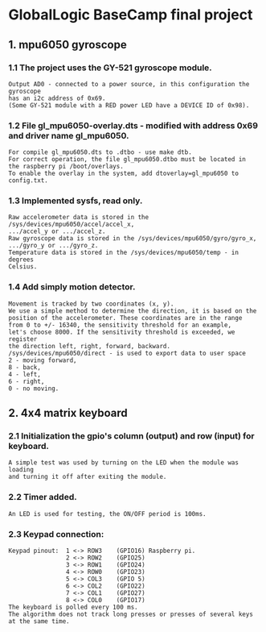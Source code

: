 # **GlobalLogic BaseCamp final project**  

## **1. mpu6050 gyroscope**  
### 1.1 The project uses the GY-521 gyroscope module.  
    Output AD0 - connected to a power source, in this configuration the gyroscope  
    has an i2c address of 0x69.  
    (Some GY-521 module with a RED power LED have a DEVICE ID of 0x98).  

### 1.2 File gl_mpu6050-overlay.dts - modified with address 0x69 and driver name gl_mpu6050.  
    For compile gl_mpu6050.dts to .dtbo - use make dtb.  
    For correct operation, the file gl_mpu6050.dtbo must be located in  
    the raspberry pi /boot/overlays.  
    To enable the overlay in the system, add dtoverlay=gl_mpu6050 to config.txt.  

### 1.3 Implemented sysfs, read only.  
    Raw accelerometer data is stored in the /sys/devices/mpu6050/accel/accel_x,  
    .../accel_y or .../accel_z.     
    Raw gyroscope data is stored in the /sys/devices/mpu6050/gyro/gyro_x,     
    .../gyro_y or .../gyro_z.     
    Temperature data is stored in the /sys/devices/mpu6050/temp - in degrees     
    Celsius.     

### 1.4 Add simply motion detector.     
    Movement is tracked by two coordinates (x, y).     
    We use a simple method to determine the direction, it is based on the     
    position of the accelerometer. These coordinates are in the range  
    from 0 to +/- 16340, the sensitivity threshold for an example,  
    let's choose 8000. If the sensitivity threshold is exceeded, we register  
    the direction left, right, forward, backward.  
    /sys/devices/mpu6050/direct - is used to export data to user space  
    2 - moving forward,  
    8 - back,  
    4 - left,  
    6 - right,  
    0 - no moving.  
  
## **2. 4x4 matrix keyboard**  
### 2.1 Initialization the gpio's column (output) and row (input) for keyboard.  
    A simple test was used by turning on the LED when the module was loading  
    and turning it off after exiting the module.  
### 2.2 Timer added.  
    An LED is used for testing, the ON/OFF period is 100ms.  
### 2.3 Keypad connection:      
    Keypad pinout:  1 <-> ROW3    (GPIO16) Raspberry pi.  
                    2 <-> ROW2    (GPIO25)  
                    3 <-> ROW1    (GPIO24)  
                    4 <-> ROW0    (GPIO23)  
                    5 <-> COL3    (GPIO 5)  
                    6 <-> COL2    (GPIO22)  
                    7 <-> COL1    (GPIO27)  
                    8 <-> COL0    (GPIO17)  
    The keyboard is polled every 100 ms.  
    The algorithm does not track long presses or presses of several keys  
    at the same time.  
    

